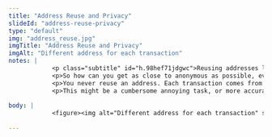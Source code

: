 ```yaml
--- 
title: "Address Reuse and Privacy"
slideId: "address-reuse-privacy"
type: "default"
img: "address_reuse.jpg"
imgTitle: "Address Reuse and Privacy"
imgAlt: "Different address for each transaction"
notes: | 
            <p class="subtitle" id="h.98hef71jdgwc">Reusing addresses limits the ability to remain private.</p>
            <p>So how can you get as close to anonymous as possible, even though you can&apos;t fully get to that standard? </p>
            <p>You never reuse an address. Each transaction comes from a different address.         </p>
            <p>This might be a cumbersome annoying task, or more accurately it used to be. Individuals interested in maintaining more privacy when using bitcoin can use something called HD (hierarchical deterministic) wallets. This allows you to use a new address for every conducted transaction, all controlled by the same password.</p>
        
body: | 
            <figure><img alt="Different address for each transaction" src="images/address_reuse.jpg" title="Address Reuse and Privacy"></figure>
        
---
```

